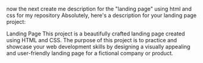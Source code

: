 now the next create me description for the "landing page" using html and css for my repository
Absolutely, here's a description for your landing page project:

Landing Page
This project is a beautifully crafted landing page created using HTML and CSS. The purpose of this project is to practice and showcase your web development skills by designing a visually appealing and user-friendly landing page for a fictional company or product.
